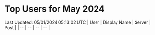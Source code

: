 # Top Users for May 2024
Last Updated: 05/01/2024 05:13:02 UTC
| User | Display Name | Server | Post |
| -- | -- | -- | -- |
